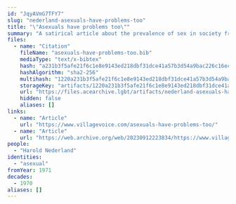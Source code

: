 ```yaml
---
id: "JqyAVmG7TFY7"
slug: "nederland-asexuals-have-problems-too"
title: "\"Asexuals have problems too\""
summary: "A satirical article about the prevalence of sex in society from the perspective of a fictionalized asexual"
files:
  - name: "Citation"
    fileName: "asexuals-have-problems-too.bib"
    mediaType: "text/x-bibtex"
    hash: "a231b3f5afe21f6c1e8e9143ed218dbf31dce41a57b3d54a9bac226c16ec2859"
    hashAlgorithm: "sha2-256"
    multihash: "1220a231b3f5afe21f6c1e8e9143ed218dbf31dce41a57b3d54a9bac226c16ec2859"
    storageKey: "artifacts/1220a231b3f5afe21f6c1e8e9143ed218dbf31dce41a57b3d54a9bac226c16ec2859"
    url: "https://files.acearchive.lgbt/artifacts/nederland-asexuals-have-problems-too/asexuals-have-problems-too.bib"
    hidden: false
    aliases: []
links:
  - name: "Article"
    url: "https://www.villagevoice.com/asexuals-have-problems-too/"
  - name: "Article"
    url: "https://web.archive.org/web/20230912223834/https://www.villagevoice.com/asexuals-have-problems-too/"
people:
  - "Harold Nederland"
identities:
  - "asexual"
fromYear: 1971
decades:
  - 1970
aliases: []
---
```

